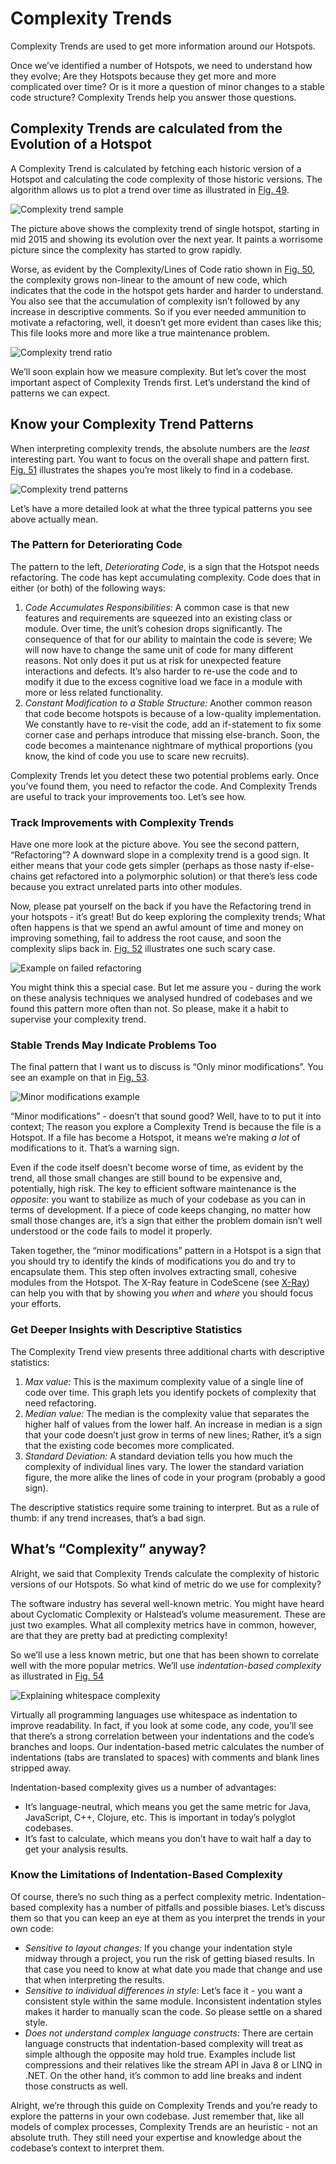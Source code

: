 # Complexity Trends

Complexity Trends are used to get more information around our Hotspots.

Once we’ve identified a number of Hotspots, we need to understand how
they evolve; Are they Hotspots because they get more and more
complicated over time? Or is it more a question of minor changes to a
stable code structure? Complexity Trends help you answer those
questions.

## Complexity Trends are calculated from the Evolution of a Hotspot

A Complexity Trend is calculated by fetching each historic version of a
Hotspot and calculating the code complexity of those historic versions.
The algorithm allows us to plot a trend over time as illustrated in [Fig. 49](#complexity-trend-single-sample).

![Complexity trend sample](guides/technical/ComplexityTrendSingleSample.png)

The picture above shows the complexity trend of single hotspot, starting
in mid 2015 and showing its evolution over the next year. It
paints a worrisome picture since the complexity has started to grow
rapidly.

Worse, as evident by the Complexity/Lines of Code ratio shown in [Fig. 50](#complexity-trend-ratio),
the complexity grows non-linear to the amount of new code, which indicates that the code in the
hotspot gets harder and harder to understand. You also see that the accumulation of
complexity isn’t followed by any increase in descriptive comments. So if you ever needed ammunition
to motivate a refactoring, well, it doesn’t get more evident than cases like this; This file
looks more and more like a true maintenance problem.

![Complexity trend ratio](guides/technical/ComplexityTrendRatio.png)

We’ll soon explain how we measure complexity. But let’s cover the most
important aspect of Complexity Trends first. Let’s understand the kind
of patterns we can expect.

## Know your Complexity Trend Patterns

When interpreting complexity trends, the absolute numbers are the
*least* interesting part. You want to focus on the overall shape and
pattern first. [Fig. 51](#complexity-trend-patterns) illustrates the shapes
you’re most likely to find in a codebase.

![Complexity trend patterns](guides/technical/ComplexityTrendPatterns.png)

Let’s have a more detailed look at what the three typical patterns you
see above actually mean.

### The Pattern for Deteriorating Code

The pattern to the left, *Deteriorating Code*, is a sign that the Hotspot
needs refactoring. The code has kept accumulating complexity. Code does
that in either (or both) of the following ways:

1. *Code Accumulates Responsibilities:* A common case is that new
   features and requirements are squeezed into an existing class or
   module. Over time, the unit’s cohesion drops significantly. The
   consequence of that for our ability to maintain the code is severe;
   We will now have to change the same unit of code for many different
   reasons. Not only does it put us at risk for unexpected feature
   interactions and defects. It’s also harder to re-use the code and to
   modify it due to the excess cognitive load we face in a module with
   more or less related functionality.
2. *Constant Modification to a Stable Structure:* Another common reason
   that code become hotspots is because of a low-quality implementation.
   We constantly have to re-visit the code, add an if-statement to fix
   some corner case and perhaps introduce that missing else-branch.
   Soon, the code becomes a maintenance nightmare of mythical
   proportions (you know, the kind of code you use to scare new
   recruits).

Complexity Trends let you detect these two potential problems early.
Once you’ve found them, you need to refactor the code. And Complexity
Trends are useful to track your improvements too. Let’s see how.

### Track Improvements with Complexity Trends

Have one more look at the picture above. You see the second pattern,
“Refactoring”? A downward slope in a complexity trend is a good sign. It
either means that your code gets simpler (perhaps as those nasty
if-else-chains get refactored into a polymorphic solution) or that
there’s less code because you extract unrelated parts into other
modules.

Now, please pat yourself on the back if you have the Refactoring trend
in your hotspots - it’s great! But do keep exploring the complexity
trends; What often happens is that we spend an awful amount of time and
money on improving something, fail to address the root cause, and soon
the complexity slips back in. [Fig. 52](#complexity-trend-failed-refactoring) illustrates one such scary case.

![Example on failed refactoring](guides/technical/ComplexityTrendFailedRefactoring.png)

You might think this a special case. But let me assure you - during the
work on these analysis techniques we analysed hundred of codebases and
we found this pattern more often than not. So please, make it a habit to
supervise your complexity trend.

### Stable Trends May Indicate Problems Too

The final pattern that I want us to discuss is “Only minor
modifications”. You see an example on that in [Fig. 53](#complexity-trend-minor).

![Minor modifications example](guides/technical/ComplexityOnlyMinorModifications.png)

“Minor modifications” - doesn’t that sound good? Well, have to to put it
into context; The reason you explore a Complexity Trend is because the
file is a Hotspot. If a file has become a Hotspot, it means we’re making
*a lot* of modifications to it. That’s a warning sign.

Even if the code itself doesn’t become worse of time, as evident by the
trend, all those small changes are still bound to be expensive and,
potentially, high risk. The key to efficient software maintenance is the
*opposite*: you want to stabilize as much of your codebase as you can in
terms of development. If a piece of code keeps changing, no matter how
small those changes are, it’s a sign that either the problem domain
isn’t well understood or the code fails to model it properly.

Taken together, the “minor modifications” pattern in a Hotspot is a sign
that you should try to identify the kinds of modifications you do and
try to encapsulate them. This step often involves extracting small,
cohesive modules from the Hotspot. The X-Ray feature in CodeScene (see [X-Ray](xray.md)) can
help you with that by showing you *when* and *where* you
should focus your efforts.

### Get Deeper Insights with Descriptive Statistics

The Complexity Trend view presents three additional charts with
descriptive statistics:

1. *Max value:* This is the maximum complexity value of a single line of
   code over time. This graph lets you identify pockets of complexity
   that need refactoring.
2. *Median value:* The median is the complexity value that separates the
   higher half of values from the lower half. An increase in median is a
   sign that your code doesn’t just grow in terms of new lines; Rather,
   it’s a sign that the existing code becomes more complicated.
3. *Standard Deviation:* A standard deviation tells you how much the
   complexity of individual lines vary. The lower the standard variation
   figure, the more alike the lines of code in your program (probably a
   good sign).

The descriptive statistics require some training to interpret. But as a
rule of thumb: if any trend increases, that’s a bad sign.

## What’s “Complexity” anyway?

Alright, we said that Complexity Trends calculate the complexity of
historic versions of our Hotspots. So what kind of metric do we use for
complexity?

The software industry has several well-known metric. You might have
heard about Cyclomatic Complexity or Halstead’s volume measurement.
These are just two examples. What all complexity metrics have in common,
however, are that they are pretty bad at predicting complexity!

So we’ll use a less known metric, but one that has been shown to
correlate well with the more popular metrics. We’ll use
*indentation-based complexity* as illustrated in [Fig. 54](#complexity-trend-ws)

![Explaining whitespace complexity](guides/technical/WhitespaceComplexity.png)

Virtually all programming languages use whitespace as indentation to
improve readability. In fact, if you look at some code, any code, you’ll
see that there’s a strong correlation between your indentations and the
code’s branches and loops. Our indentation-based metric calculates the
number of indentations (tabs are translated to spaces) with comments and
blank lines stripped away.

Indentation-based complexity gives us a number of advantages:

- It’s language-neutral, which means you get the same metric for Java,
  JavaScript, C++, Clojure, etc. This is important in today’s polyglot
  codebases.
- It’s fast to calculate, which means you don’t have to wait half a day
  to get your analysis results.

### Know the Limitations of Indentation-Based Complexity

Of course, there’s no such thing as a perfect complexity metric.
Indentation-based complexity has a number of pitfalls and possible
biases. Let’s discuss them so that you can keep an eye at them as you
interpret the trends in your own code:

- *Sensitive to layout changes:* If you change your indentation style
  midway through a project, you run the risk of getting biased results.
  In that case you need to know at what date you made that change and
  use that when interpreting the results.
- *Sensitive to individual differences in style:* Let’s face it - you
  want a consistent style within the same module. Inconsistent
  indentation styles makes it harder to manually scan the code. So
  please settle on a shared style.
- *Does not understand complex language constructs:* There are certain
  language constructs that indentation-based complexity will treat as
  simple although the opposite may hold true. Examples include list
  compressions and their relatives like the stream API in Java 8 or LINQ
  in .NET. On the other hand, it’s common to add line breaks and indent
  those constructs as well.

Alright, we’re through this guide on Complexity Trends and you’re ready
to explore the patterns in your own codebase. Just remember that, like
all models of complex processes, Complexity Trends are an heuristic -
not an absolute truth. They still need your expertise and knowledge
about the codebase’s context to interpret them.
